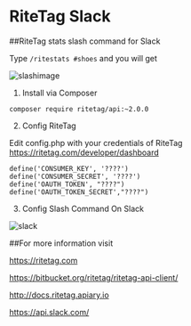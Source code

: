 # RiteTag Slack
##RiteTag stats slash command  for Slack


Type ``` /ritestats #shoes ``` and you will get

![slashimage](https://cloud.githubusercontent.com/assets/4614574/12128823/8f2bfef4-b3de-11e5-88ab-ed6ea8ce9446.png)


1. Install via Composer

  ```composer require ritetag/api:~2.0.0```

2. Config RiteTag

  Edit config.php with your credentials of RiteTag https://ritetag.com/developer/dashboard

  ```
  define('CONSUMER_KEY', '????')
  define('CONSUMER_SECRET', '????')
  define('OAUTH_TOKEN', "????")
  define('OAUTH_TOKEN_SECRET',"????")
  ```

3. Config Slash Command On Slack

![slack](https://cloud.githubusercontent.com/assets/4614574/12128827/953a8de2-b3de-11e5-9dca-98ca73b4be00.png)

##For more information visit

https://ritetag.com

https://bitbucket.org/ritetag/ritetag-api-client/

http://docs.ritetag.apiary.io

https://api.slack.com/
